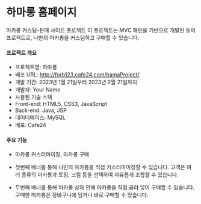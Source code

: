 # 하마롱 홈페이지  
마카롱 커스텀-판매 사이트 프로젝트 
이 프로젝트는 MVC 패턴을 기반으로 개발된 토이 프로젝트로, 나만의 마카롱을 커스텀하고 구매할 수 있습니다.

####  프로젝트 개요
- 프로젝트명: 하마롱
- 배포 URL: http://forb123.cafe24.com/hamaProject/
- 개발 기간: 2023년 1월 21일부터 2023년 2월 21일까지 
- 개발자: Your Name
- 사용된 기술 스택
- Front-end: HTML5, CSS3, JavaScript
- Back-end: Java, JSP
- 데이터베이스: MySQL
- 배포: Cafe24

#### 주요 기능
- 마카롱 커스터마이징, 마카롱 구매

- 첫번째 배너를 통해 나만의 마카롱을 직접 커스터마이징할 수 있습니다.
고객은 여러 종류의 마카롱과 토핑, 크림 등을 선택하여 자유롭게 조합할 수 있습니다.
- 두번째 배너를 통해 마카롱 상자 안에 마카롱을 직접 골라 넣어 구매할 수 있습니다.
구매한 마카롱은 장바구니에 담거나 바로 구매할 수 있습니다.

